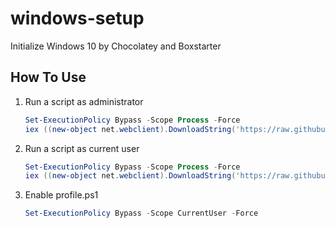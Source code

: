 # windows-setup

Initialize Windows 10 by Chocolatey and Boxstarter

## How To Use

1. Run a script as administrator

   ```powershell
   Set-ExecutionPolicy Bypass -Scope Process -Force
   iex ((new-object net.webclient).DownloadString('https://raw.githubusercontent.com/applejxd/windows-setup/main/deploy.ps1'))
   ```

2. Run a script as current user

   ```powershell
   Set-ExecutionPolicy Bypass -Scope Process -Force
   iex ((new-object net.webclient).DownloadString('https://raw.githubusercontent.com/applejxd/windows-setup/main/installer/user.ps1'))
   ```

3. Enable profile.ps1

   ```powershell
   Set-ExecutionPolicy Bypass -Scope CurrentUser -Force
   ```
